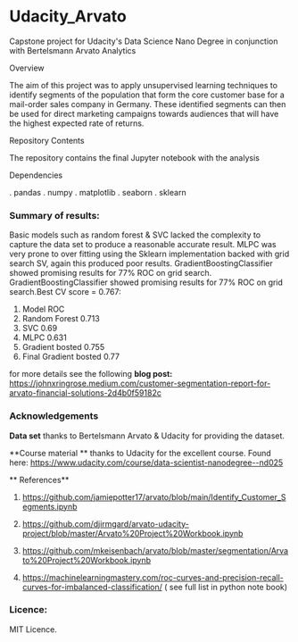 # Udacity_Arvato
Capstone project for Udacity's Data Science Nano Degree in conjunction with Bertelsmann Arvato Analytics

Overview

The aim of this project was to apply unsupervised learning techniques to identify segments of the population that form the core customer base for a mail-order sales company in Germany. These identified segments can then be used for direct marketing campaigns towards audiences that will have the highest expected rate of returns.

Repository Contents

The repository contains the final Jupyter notebook with the analysis

Dependencies

. pandas
. numpy
. matplotlib
. seaborn
. sklearn

### Summary of results:
Basic models such as random forest & SVC lacked the complexity to capture the data set to produce a reasonable accurate result. MLPC was very prone to over fitting using the Sklearn implementation backed with grid search SV, again this produced poor results. GradientBoostingClassifier showed promising results for 77% ROC on grid search.
GradientBoostingClassifier showed promising results for 77% ROC on grid search.Best CV score = 0.767:

1. Model	                ROC
2. Random Forest	        0.713
3. SVC	                  0.69
4. MLPC	                  0.631
5. Gradient bosted	      0.755
6. Final Gradient bosted	0.77

for more details see the following **blog post:** https://johnxringrose.medium.com/customer-segmentation-report-for-arvato-financial-solutions-2d4b0f59182c

### Acknowledgements

**Data set** thanks to Bertelsmann Arvato & Udacity for providing the dataset.

**Course material ** thanks to Udacity for the excellent course. Found here:
https://www.udacity.com/course/data-scientist-nanodegree--nd025

** References** 
1. https://github.com/jamiepotter17/arvato/blob/main/Identify_Customer_Segments.ipynb

2. https://github.com/djirmgard/arvato-udacity-project/blob/master/Arvato%20Project%20Workbook.ipynb

3. https://github.com/mkeisenbach/arvato/blob/master/segmentation/Arvato%20Project%20Workbook.ipynb

4. https://machinelearningmastery.com/roc-curves-and-precision-recall-curves-for-imbalanced-classification/
( see full list in python note book)

### Licence:
MIT Licence.
